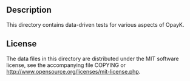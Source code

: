Description
------------

This directory contains data-driven tests for various aspects of OpayK.

License
--------

The data files in this directory are distributed under the MIT software
license, see the accompanying file COPYING or
http://www.opensource.org/licenses/mit-license.php.

